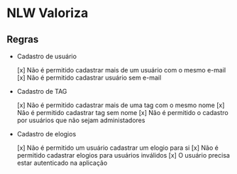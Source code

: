 # NLW Valoriza

## Regras

- Cadastro de usuário

  [x] Não é permitido cadastrar mais de um usuário com o mesmo e-mail
  [x] Não é permitido cadastrar usuário sem e-mail

- Cadastro de TAG

  [x] Não é permitido cadastrar mais de uma tag com o mesmo nome
  [x] Não é permitido cadastrar tag sem nome
  [x] Não é permitido o cadastro por usuários que não sejam administadores

- Cadastro de elogios

  [x] Não é permitido um usuário cadastrar um elogio para si
  [x] Não é permitido cadastrar elogios para usuários inválidos
  [x] O usuário precisa estar autenticado na aplicação